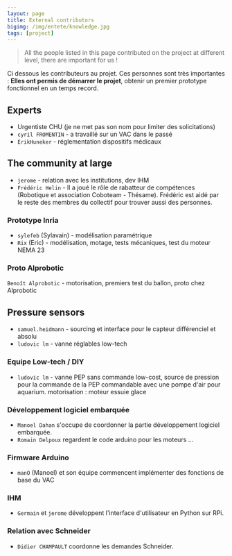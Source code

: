 ```yaml
---
layout: page
title: External contributors
bigimg: /img/entete/knowledge.jpg
tags: [project]
---
```


> All the people listed in this page contributed on the project at different level, there are important for us !

Ci dessous les contributeurs au projet. Ces personnes sont très importantes : **Elles ont permis de démarrer le projet**, obtenir un premier prototype fonctionnel en un temps record.

## Experts

* Urgentiste CHU (je ne met pas son nom pour limiter des solicitations)
* ``cyril FROMENTIN`` - a travaillé sur un VAC dans le passé
* ``ErikHuneker`` - réglementation dispositifs médicaux

## The community at large

* ``jerome`` - relation avec les institutions, dev IHM
* ``Frédéric Helin`` - Il a joué le rôle de rabatteur de compétences (Robotique et association Coboteam - Thésame). Frédéric est aidé par le reste des membres du collectif pour trouver aussi des personnes.

### Prototype Inria
* ``sylefeb`` (Sylavain) - modélisation paramétrique
* ``Rix`` (Eric) - modélisation, motage, tests mécaniques, test du moteur NEMA 23

### Proto Alprobotic
``Benoît Alprobotic`` - motorisation, premiers test du ballon, proto chez Alprobotic

## Pressure sensors

* ``samuel.heidmann`` - sourcing et interface pour le capteur différenciel et absolu
* ``ludovic lm`` - vanne réglables low-tech

### Equipe Low-tech / DIY

* ``ludovic lm`` - vanne PEP sans commande low-cost, source de pression pour la commande de la PEP commandable avec une pompe d'air pour aquarium. motorisation : moteur essuie glace

### Développement logiciel embarquée

* ``Manoel Dahan`` s'occupe de coordonner la partie développement logiciel embarquée.
* ``Romain Delpoux`` regardent le code arduino pour les moteurs ...

### Firmware Arduino

* ``manO`` (Manoel) et son équipe commencent implémenter des fonctions de base du VAC

### IHM

* ``Germain`` et ``jerome`` développent l'interface d'utilisateur en Python sur RPi.

### Relation avec Schneider

* ``Didier CHAMPAULT`` coordonne les demandes Schneider.
